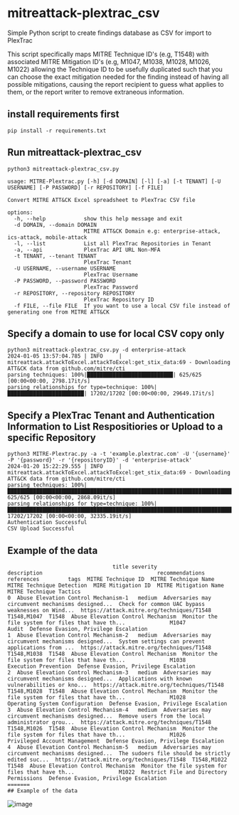 # mitreattack-plextrac_csv
Simple Python script to create findings database as CSV for import to PlexTrac

This script specifically maps MITRE Technique ID's (e.g, T1548) with associated MITRE Mitigation ID's (e.g, M1047, M1038, M1028, M1026, M1022) allowing the Technique ID to be usefully duplicated such that you can choose the exact mitigation needed for the finding instead of having all possible mitigations, causing the report recipient to guess what applies to them, or the report writer to remove extraneous information.


## install requirements first
``pip install -r requirements.txt``

## Run mitreattack-plextrac_csv
```
python3 mitreattack-plextrac_csv.py 

usage: MITRE-Plextrac.py [-h] [-d DOMAIN] [-l] [-a] [-t TENANT] [-U USERNAME] [-P PASSWORD] [-r REPOSITORY] [-f FILE]

Convert MITRE ATT&CK Excel spreadsheet to PlexTrac CSV file

options:
  -h, --help            show this help message and exit
  -d DOMAIN, --domain DOMAIN
                        MITRE ATT&CK Domain e.g: enterprise-attack, ics-attack, mobile-attack
  -l, --list            List all PlexTrac Repositories in Tenant
  -a, --api             PlexTrac API URL Non-MFA
  -t TENANT, --tenant TENANT
                        PlexTrac Tenant
  -U USERNAME, --username USERNAME
                        PlexTrac Username
  -P PASSWORD, --password PASSWORD
                        PlexTrac Password
  -r REPOSITORY, --repository REPOSITORY
                        PlexTrac Repository ID
  -f FILE, --file FILE  If you want to use a local CSV file instead of generating one from MITRE ATT&CK
```

## Specify a domain to use for local CSV copy only
```
python3 mitreattack-plextrac_csv.py -d enterprise-attack
2024-01-05 13:57:04.785 | INFO     | mitreattack.attackToExcel.attackToExcel:get_stix_data:69 - Downloading ATT&CK data from github.com/mitre/cti
parsing techniques: 100%|███████████████████████████| 625/625 [00:00<00:00, 2798.17it/s]
parsing relationships for type=technique: 100%|████████████████████████| 17202/17202 [00:00<00:00, 29649.17it/s]
```
## Specify a PlexTrac Tenant and Authentication Information to List Respositiories or Upload to a specific Repository
```
python3 MITRE-Plextrac.py -a -t 'example.plextrac.com' -U '{username}' -P '{password}' -r '{repositoryID}' -d 'enterprise-attack'
2024-01-20 15:22:29.555 | INFO     | mitreattack.attackToExcel.attackToExcel:get_stix_data:69 - Downloading ATT&CK data from github.com/mitre/cti
parsing techniques: 100%|█████████████████████████████████████████████████████████████████████████████████████████████████████████████████████████████████████████████████████████████| 625/625 [00:00<00:00, 2868.09it/s]
parsing relationships for type=technique: 100%|██████████████████████████████████████████████████████████████████████████████████████████████████████████████████████████████████| 17202/17202 [00:00<00:00, 32335.19it/s]
Authentication Successful
CSV Upload Successful
```

## Example of the data
```
                                 title severity                                        description                                    recommendations                                 references         tags  MITRE Technique ID  MITRE Technique Name  MITRE Technique Detection  MIRE Mitigation ID  MITRE Mitigation Name  MITRE Technique Tactics
0  Abuse Elevation Control Mechanism-1   medium  Adversaries may circumvent mechanisms designed...  Check for common UAC bypass weaknesses on Wind...  https://attack.mitre.org/techniques/T1548  T1548,M1047  T1548  Abuse Elevation Control Mechanism  Monitor the file system for files that have th...              M1047                                    Audit  Defense Evasion, Privilege Escalation
1  Abuse Elevation Control Mechanism-2   medium  Adversaries may circumvent mechanisms designed...  System settings can prevent applications from ...  https://attack.mitre.org/techniques/T1548  T1548,M1038  T1548  Abuse Elevation Control Mechanism  Monitor the file system for files that have th...              M1038                     Execution Prevention  Defense Evasion, Privilege Escalation
2  Abuse Elevation Control Mechanism-3   medium  Adversaries may circumvent mechanisms designed...  Applications with known vulnerabilities or kno...  https://attack.mitre.org/techniques/T1548  T1548,M1028  T1548  Abuse Elevation Control Mechanism  Monitor the file system for files that have th...              M1028           Operating System Configuration  Defense Evasion, Privilege Escalation
3  Abuse Elevation Control Mechanism-4   medium  Adversaries may circumvent mechanisms designed...  Remove users from the local administrator grou...  https://attack.mitre.org/techniques/T1548  T1548,M1026  T1548  Abuse Elevation Control Mechanism  Monitor the file system for files that have th...              M1026            Privileged Account Management  Defense Evasion, Privilege Escalation
4  Abuse Elevation Control Mechanism-5   medium  Adversaries may circumvent mechanisms designed...  The sudoers file should be strictly edited suc...  https://attack.mitre.org/techniques/T1548  T1548,M1022  T1548  Abuse Elevation Control Mechanism  Monitor the file system for files that have th...              M1022  Restrict File and Directory Permissions  Defense Evasion, Privilege Escalation
=======
## Example of the data
```
![image](https://github.com/NebulousAnchor/mitreattack-plextrac_csv/assets/40901091/084521b4-ec63-4d83-bee0-2193a4e612ae)
